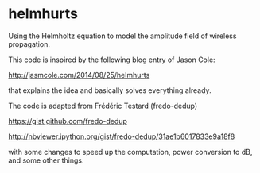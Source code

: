 # helmhurts
Using the Helmholtz equation to model the amplitude field of wireless propagation.

This code is inspired by the following blog entry of Jason Cole:

http://jasmcole.com/2014/08/25/helmhurts

that explains the idea and basically solves everything already. 

The code is adapted from Frédéric Testard (fredo-dedup)

https://gist.github.com/fredo-dedup

http://nbviewer.ipython.org/gist/fredo-dedup/31ae1b6017833e9a18f8

with some changes to speed up the computation, power conversion to dB, and some other things.

